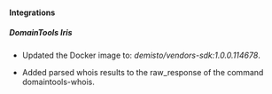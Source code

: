 
#### Integrations

##### DomainTools Iris

- Updated the Docker image to: *demisto/vendors-sdk:1.0.0.114678*.

- Added parsed whois results to the raw_response of the command domaintools-whois.

